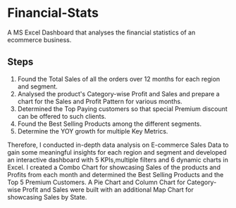 # Financial-Stats
A MS Excel Dashboard that analyses the financial statistics of an ecommerce business.
## Steps
1. Found the Total Sales of all the orders over 12 months for each region and segment.
2. Analysed the product's Category-wise Profit and Sales and prepare a chart for the Sales and Profit Pattern for various months.
3. Determined the Top Paying customers so that special Premium discount can be offered to such clients.
4. Found the Best Selling Products among the different segments.
5. Determine the YOY growth for multiple Key Metrics.

   
Therefore, I conducted in-depth data analysis on E-commerce Sales Data to gain some meaningful insights for each region and segment and developed an interactive dashboard with 5 KPIs,multiple filters and 6 dynamic charts in Excel. I created a Combo Chart for showcasing Sales of the products and Profits from each month and determined the Best Selling Products and the Top 5 Premium Customers. A Pie Chart and Column Chart for Category-wise Profit and Sales were built with an additional Map Chart for showcasing Sales by State.
